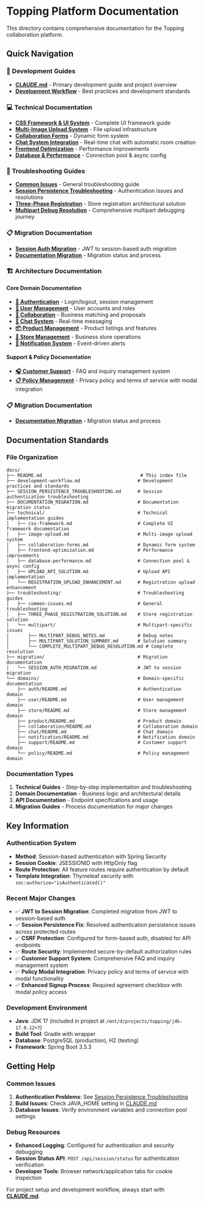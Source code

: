 # Topping Platform Documentation

This directory contains comprehensive documentation for the Topping collaboration platform.

## Quick Navigation

### 🔧 Development Guides
- **[CLAUDE.md](../CLAUDE.md)** - Primary development guide and project overview
- **[Development Workflow](./development-workflow.md)** - Best practices and development standards

### 💻 Technical Documentation
- **[CSS Framework & UI System](./technical/css-framework.md)** - Complete UI framework guide
- **[Multi-Image Upload System](./technical/image-upload.md)** - File upload infrastructure
- **[Collaboration Forms](./technical/collaboration-forms.md)** - Dynamic form system
- **[Chat System Integration](./technical/chat-system-integration.md)** - Real-time chat with automatic room creation
- **[Frontend Optimization](./technical/frontend-optimization.md)** - Performance improvements
- **[Database & Performance](./technical/database-performance.md)** - Connection pool & async config

### 🔧 Troubleshooting Guides
- **[Common Issues](./troubleshooting/common-issues.md)** - General troubleshooting guide
- **[Session Persistence Troubleshooting](./SESSION_PERSISTENCE_TROUBLESHOOTING.md)** - Authentication issues and resolutions
- **[Three-Phase Registration](./troubleshooting/THREE_PHASE_REGISTRATION_SOLUTION.md)** - Store registration architectural solution
- **[Multipart Debug Resolution](./troubleshooting/multipart/COMPLETE_MULTIPART_DEBUG_RESOLUTION.md)** - Comprehensive multipart debugging journey

### 📋 Migration Documentation
- **[Session Auth Migration](./migration/SESSION_AUTH_MIGRATION.md)** - JWT to session-based auth migration
- **[Documentation Migration](./DOCUMENTATION_MIGRATION.md)** - Migration status and process

### 🏗️ Architecture Documentation

#### Core Domain Documentation
- **[🔐 Authentication](./domains/auth/README.md)** - Login/logout, session management
- **[👤 User Management](./domains/user/README.md)** - User accounts and roles  
- **[🤝 Collaboration](./domains/collaboration/README.md)** - Business matching and proposals
- **[💬 Chat System](./domains/chat/README.md)** - Real-time messaging
- **[📦 Product Management](./domains/product/README.md)** - Product listings and features
- **[🏪 Store Management](./domains/store/README.md)** - Business store operations
- **[🔔 Notification System](./domains/notification/README.md)** - Event-driven alerts

#### Support & Policy Documentation
- **[🎧 Customer Support](./domains/support/README.md)** - FAQ and inquiry management system
- **[📋 Policy Management](./domains/policy/README.md)** - Privacy policy and terms of service with modal integration

### 📋 Migration Documentation
- **[Documentation Migration](./DOCUMENTATION_MIGRATION.md)** - Migration status and process

## Documentation Standards

### File Organization
```
docs/
├── README.md                                    # This index file
├── development-workflow.md                     # Development practices and standards
├── SESSION_PERSISTENCE_TROUBLESHOOTING.md      # Session authentication troubleshooting
├── DOCUMENTATION_MIGRATION.md                  # Documentation migration status
├── technical/                                  # Technical implementation guides
│   ├── css-framework.md                        # Complete UI framework documentation
│   ├── image-upload.md                         # Multi-image upload system
│   ├── collaboration-forms.md                  # Dynamic form system
│   ├── frontend-optimization.md                # Performance improvements
│   ├── database-performance.md                 # Connection pool & async config
│   ├── UPLOAD_API_SOLUTION.md                  # Upload API implementation
│   └── REGISTRATION_UPLOAD_ENHANCEMENT.md      # Registration upload enhancement
├── troubleshooting/                            # Troubleshooting guides
│   ├── common-issues.md                        # General troubleshooting
│   ├── THREE_PHASE_REGISTRATION_SOLUTION.md    # Store registration solution
│   └── multipart/                              # Multipart-specific issues
│       ├── MULTIPART_DEBUG_NOTES.md            # Debug notes
│       ├── MULTIPART_SOLUTION_SUMMARY.md       # Solution summary
│       └── COMPLETE_MULTIPART_DEBUG_RESOLUTION.md # Complete resolution
├── migration/                                  # Migration documentation
│   └── SESSION_AUTH_MIGRATION.md               # JWT to session migration
└── domains/                                    # Domain-specific documentation
    ├── auth/README.md                          # Authentication domain
    ├── user/README.md                          # User management domain
    ├── store/README.md                         # Store management domain
    ├── product/README.md                       # Product domain
    ├── collaboration/README.md                 # Collaboration domain
    ├── chat/README.md                          # Chat domain
    ├── notification/README.md                  # Notification domain
    ├── support/README.md                       # Customer support domain
    └── policy/README.md                        # Policy management domain
```

### Documentation Types

1. **Technical Guides** - Step-by-step implementation and troubleshooting
2. **Domain Documentation** - Business logic and architectural details
3. **API Documentation** - Endpoint specifications and usage
4. **Migration Guides** - Process documentation for major changes

## Key Information

### Authentication System
- **Method**: Session-based authentication with Spring Security
- **Session Cookie**: JSESSIONID with HttpOnly flag
- **Route Protection**: All feature routes require authentication by default
- **Template Integration**: Thymeleaf security with `sec:authorize="isAuthenticated()"`

### Recent Major Changes
- ✅ **JWT to Session Migration**: Completed migration from JWT to session-based auth
- ✅ **Session Persistence Fix**: Resolved authentication persistence issues across protected routes
- ✅ **CSRF Protection**: Configured for form-based auth, disabled for API endpoints
- ✅ **Route Security**: Implemented secure-by-default authorization rules
- ✅ **Customer Support System**: Comprehensive FAQ and inquiry management system
- ✅ **Policy Modal Integration**: Privacy policy and terms of service with modal functionality
- ✅ **Enhanced Signup Process**: Required agreement checkbox with modal policy access

### Development Environment
- **Java**: JDK 17 (included in project at `/mnt/d/projects/topping/jdk-17.0.12+7`)
- **Build Tool**: Gradle with wrapper
- **Database**: PostgreSQL (production), H2 (testing)
- **Framework**: Spring Boot 3.5.3

## Getting Help

### Common Issues
1. **Authentication Problems**: See [Session Persistence Troubleshooting](./SESSION_PERSISTENCE_TROUBLESHOOTING.md)
2. **Build Issues**: Check JAVA_HOME setting in [CLAUDE.md](../CLAUDE.md)
3. **Database Issues**: Verify environment variables and connection pool settings

### Debug Resources
- **Enhanced Logging**: Configured for authentication and security debugging
- **Session Status API**: `POST /api/session/status` for authentication verification
- **Developer Tools**: Browser network/application tabs for cookie inspection

For project setup and development workflow, always start with **[CLAUDE.md](../CLAUDE.md)**.
